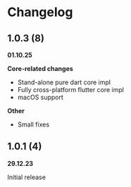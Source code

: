 #  Changelog

## 1.0.3 (8)
**01.10.25**

**Core-related changes**

- Stand-alone pure dart core impl
- Fully cross-platform flutter core impl
- macOS support

**Other**

- Small fixes

## 1.0.1 (4)
**29.12.23**

Initial release